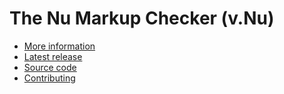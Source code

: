 # The Nu Markup Checker (v.Nu)

* [More information](https://validator.github.io/validator/)
* [Latest release](https://github.com/validator/validator/releases/latest)
* [Source code](https://github.com/validator/validator)
* [Contributing](https://github.com/validator/validator/blob/master/CONTRIBUTING.md)
